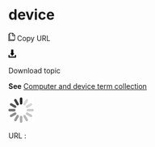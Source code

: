 # device

![Copy URL](media/device/Copy.png)
Copy URL

![Download](media/device/Download.png)

Download topic

**See** [Computer and device term collection](https://worldready.cloudapp.net/Styleguide/Read?id=2700&topicid=26597)

![In progress](media/device/activity-large.gif)

URL :
